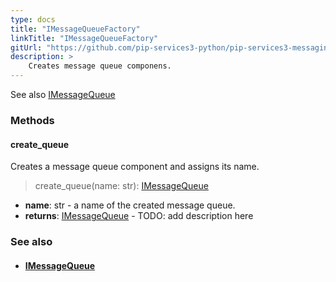 ```yaml
---
type: docs
title: "IMessageQueueFactory"
linkTitle: "IMessageQueueFactory"
gitUrl: "https://github.com/pip-services3-python/pip-services3-messaging-python"
description: > 
    Creates message queue componens.
---
```

See also [IMessageQueue](../../queues/imessage_queue)

### Methods

#### create_queue

Creates a message queue component and assigns its name.

> create_queue(name: str): [IMessageQueue](../../queues/imessage_queue)

- **name**: str - a name of the created message queue.
- **returns**: [IMessageQueue](../../queues/imessage_queue) - TODO: add description here


### See also
- #### [IMessageQueue](../../queues/imessage_queue)
